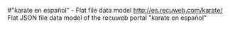 #"karate en español" - Flat file data model
http://es.recuweb.com/karate/
Flat JSON file data model of the recuweb portal "karate en español"
